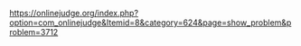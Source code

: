 https://onlinejudge.org/index.php?option=com_onlinejudge&Itemid=8&category=624&page=show_problem&problem=3712
